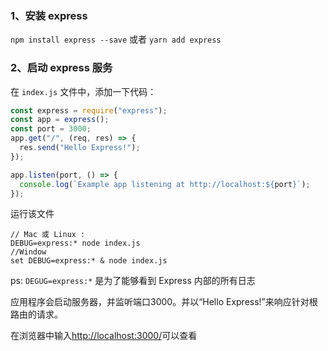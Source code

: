 ### 1、安装 express
`npm install express --save` 或者 `yarn add express`

### 2、启动 express 服务
在 `index.js` 文件中，添加一下代码：
```javascript
const express = require("express");
const app = express();
const port = 3000;
app.get("/", (req, res) => {
  res.send("Hello Express!");
});

app.listen(port, () => {
  console.log(`Example app listening at http://localhost:${port}`);
});
```
运行该文件
```
// Mac 或 Linux :
DEBUG=express:* node index.js
//Window
set DEBUG=express:* & node index.js
```
ps: `DEGUG=express:*` 是为了能够看到 Express 内部的所有日志

应用程序会启动服务器，并监听端口3000。并以“Hello Express!”来响应针对根路由的请求。

在浏览器中输入[http://localhost:3000/](http://localhost:3000/)可以查看